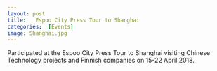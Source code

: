 ```yaml
---
layout: post 
title:   Espoo City Press Tour to Shanghai 
categories:  [Events] 
image: Shanghai.jpg
---
```

Participated at the Espoo City Press Tour to Shanghai visiting Chinese Technology projects and Finnish companies on 15-22 April 2018.
